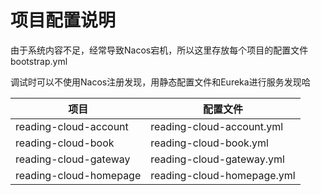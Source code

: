 # 项目配置说明

由于系统内容不足，经常导致Nacos宕机，所以这里存放每个项目的配置文件 bootstrap.yml 

调试时可以不使用Nacos注册发现，用静态配置文件和Eureka进行服务发现哈

| 项目                   | 配置文件                   |
| ---------------------- | -------------------------- |
| reading-cloud-account  | reading-cloud-account.yml  |
| reading-cloud-book     | reading-cloud-book.yml     |
| reading-cloud-gateway  | reading-cloud-gateway.yml  |
| reading-cloud-homepage | reading-cloud-homepage.yml |

